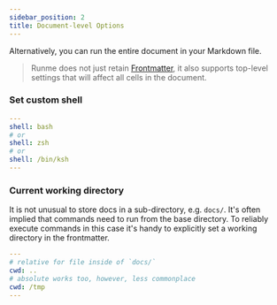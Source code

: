 ```yaml
---
sidebar_position: 2
title: Document-level Options
---
```


Alternatively, you can run the entire document in your Markdown file.

> Runme does not just retain [Frontmatter](https://docs.runme.dev/getting-started/vs-code#frontmatter), it also supports top-level settings that will affect all cells in the document.

### **Set custom shell**

```yaml {"id":"01HPF4AYF8APQXC4YRBANMNA4H"}
---
shell: bash
# or
shell: zsh
# or
shell: /bin/ksh
---
```

### **Current working directory**

It is not unusual to store docs in a sub-directory, e.g. `docs/`. It's often implied that commands need to run from the base directory. To reliably execute commands in this case it's handy to explicitly set a working directory in the frontmatter.

```yaml {"id":"01HPF4AYF82V87RYY7C23D2PCM"}
---
# relative for file inside of `docs/`
cwd: ..
# absolute works too, however, less commonplace
cwd: /tmp
---
```
